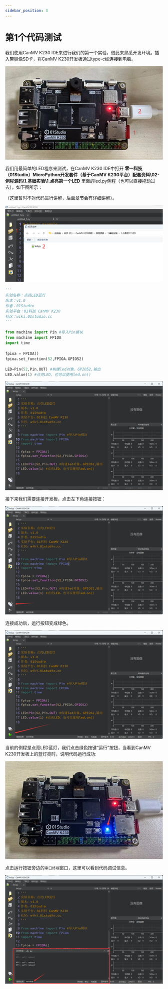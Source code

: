 ```yaml
---
sidebar_position: 3
---
```


# 第1个代码测试

我们使用CanMV K230 IDE来进行我们的第一个实验，借此来熟悉开发环境。插入带镜像SD卡，将CanMV K230开发板通过type-c线连接到电脑。

![demo1](./img/demo/demo1.png)

我们用最简单的LED程序来测试，在CanMV K230 IDE中打开 **零一科技（01Studio）MicroPython开发套件（基于CanMV K230平台）配套资料\02-例程源码\1.基础实验\1.点亮第一个LED** 里面的led.py例程（也可以直接拖动过去），如下图所示：

（这里暂时不对代码进行讲解，后面章节会有详细讲解）。

![demo1](./img/demo/demo1_1.png)

```python
'''
实验名称：点亮LED蓝灯
版本：v1.0
作者：01Studio
实验平台：01科技 CanMV K230
社区：wiki.01studio.cc
'''

from machine import Pin #导入Pin模块
from machine import FPIOA
import time

fpioa = FPIOA()
fpioa.set_function(52,FPIOA.GPIO52)

LED=Pin(52,Pin.OUT) #构建led对象，GPIO52,输出
LED.value(1) #点亮LED，也可以使用led.on()
```

![demo2](./img/demo/demo2.png)

接下来我们需要连接开发板，点击左下角连接按钮：

![demo3](./img/demo/demo3.png)

连接成功后，运行按钮变成绿色。

![demo5](./img/demo/demo5.png)

当前的例程是点亮LED蓝灯，我们点击绿色按键“运行”按钮，当看到CanMV K230开发板上的蓝灯亮时，说明代码运行成功:

![demo6](./img/demo/demo6.png)

点击运行按钮旁边的`串口终端`窗口，这里可以看到代码调试信息。

![demo6](./img/demo/demo7.png)
